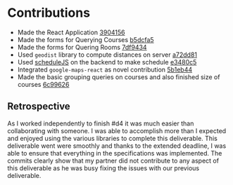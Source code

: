 # Contributions
- Made the React Application [3904156](https://github.com/CS310-2017Jan/cpsc310project_team114/commit/3904156c5394111eb05e1e8c5b03f1397361bf2b)
- Made the forms for Querying Courses [b5dcfa5](https://github.com/CS310-2017Jan/cpsc310project_team114/commit/b5dcfa59ab4eb8036fbe70b950752122754b6b14)
- Made the forms for Quering Rooms [7df9434](https://github.com/CS310-2017Jan/cpsc310project_team114/commit/7df94345d3ca4afef587162333450e5b1bfdc0b1)
- Used `geodist` library to compute distances on server [a72dd81](https://github.com/CS310-2017Jan/cpsc310project_team114/commit/a72dd8149a5e43a102645bc9592bb312a33e78d9)
- Used [scheduleJS](http://bunkat.github.io/schedule/) on the backend to make schedule [e3480c5](https://github.com/CS310-2017Jan/cpsc310project_team114/commit/e3480c54831032914729340302c0a2614deef3e7)
- Integrated `google-maps-react` as novel contribution [5b1eb44](https://github.com/CS310-2017Jan/cpsc310project_team114/commit/5b1eb44d741ed5222fd5e02140f4a13936d5f257)
- Made the basic grouping queries on courses and also finished size of courses [6c99626](https://github.com/CS310-2017Jan/cpsc310project_team114/commit/6c99626c4d910f691166bf7c4c4a7da22031bca9)

## Retrospective
As I worked independently to finish #d4 it was much easier than collaborating with someone. I was able to accomplish more than I expected and enjoyed
using the various libraries to complete this deliverable. This deliverable went were smoothly and thanks to the extended deadline, I was 
able to ensure that everything in the specifications was implemented. The commits clearly show that my partner did not contribute to any aspect of this 
deliverable as he was busy fixing the issues with our previous deliverable. 